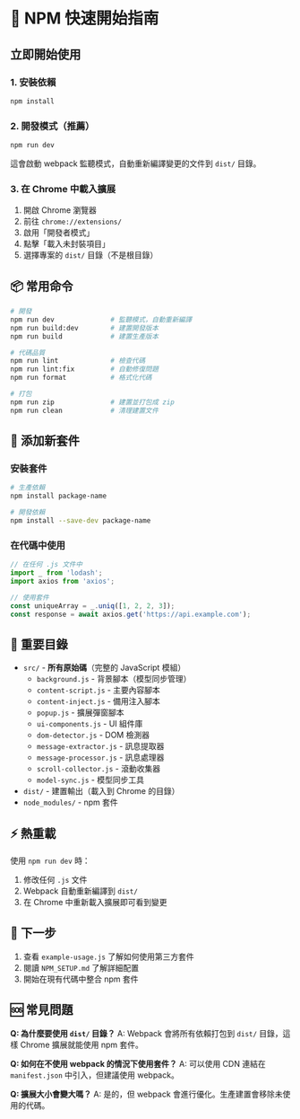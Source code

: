 # 🚀 NPM 快速開始指南

## 立即開始使用

### 1. 安裝依賴
```bash
npm install
```

### 2. 開發模式（推薦）
```bash
npm run dev
```
這會啟動 webpack 監聽模式，自動重新編譯變更的文件到 `dist/` 目錄。

### 3. 在 Chrome 中載入擴展
1. 開啟 Chrome 瀏覽器
2. 前往 `chrome://extensions/`
3. 啟用「開發者模式」
4. 點擊「載入未封裝項目」
5. 選擇專案的 `dist/` 目錄（不是根目錄）

## 📦 常用命令

```bash
# 開發
npm run dev              # 監聽模式，自動重新編譯
npm run build:dev        # 建置開發版本
npm run build            # 建置生產版本

# 代碼品質
npm run lint             # 檢查代碼
npm run lint:fix         # 自動修復問題
npm run format           # 格式化代碼

# 打包
npm run zip              # 建置並打包成 zip
npm run clean            # 清理建置文件
```

## 🔧 添加新套件

### 安裝套件
```bash
# 生產依賴
npm install package-name

# 開發依賴
npm install --save-dev package-name
```

### 在代碼中使用
```javascript
// 在任何 .js 文件中
import _ from 'lodash';
import axios from 'axios';

// 使用套件
const uniqueArray = _.uniq([1, 2, 2, 3]);
const response = await axios.get('https://api.example.com');
```

## 📁 重要目錄

- `src/` - **所有原始碼**（完整的 JavaScript 模組）
  - `background.js` - 背景腳本（模型同步管理）
  - `content-script.js` - 主要內容腳本
  - `content-inject.js` - 備用注入腳本
  - `popup.js` - 擴展彈窗腳本
  - `ui-components.js` - UI 組件庫
  - `dom-detector.js` - DOM 檢測器
  - `message-extractor.js` - 訊息提取器
  - `message-processor.js` - 訊息處理器
  - `scroll-collector.js` - 滾動收集器
  - `model-sync.js` - 模型同步工具
- `dist/` - 建置輸出（載入到 Chrome 的目錄）
- `node_modules/` - npm 套件

## ⚡ 熱重載

使用 `npm run dev` 時：
1. 修改任何 `.js` 文件
2. Webpack 自動重新編譯到 `dist/`
3. 在 Chrome 中重新載入擴展即可看到變更

## 🎯 下一步

1. 查看 `example-usage.js` 了解如何使用第三方套件
2. 閱讀 `NPM_SETUP.md` 了解詳細配置
3. 開始在現有代碼中整合 npm 套件

## 🆘 常見問題

**Q: 為什麼要使用 `dist/` 目錄？**
A: Webpack 會將所有依賴打包到 `dist/` 目錄，這樣 Chrome 擴展就能使用 npm 套件。

**Q: 如何在不使用 webpack 的情況下使用套件？**
A: 可以使用 CDN 連結在 `manifest.json` 中引入，但建議使用 webpack。

**Q: 擴展大小會變大嗎？**
A: 是的，但 webpack 會進行優化。生產建置會移除未使用的代碼。 